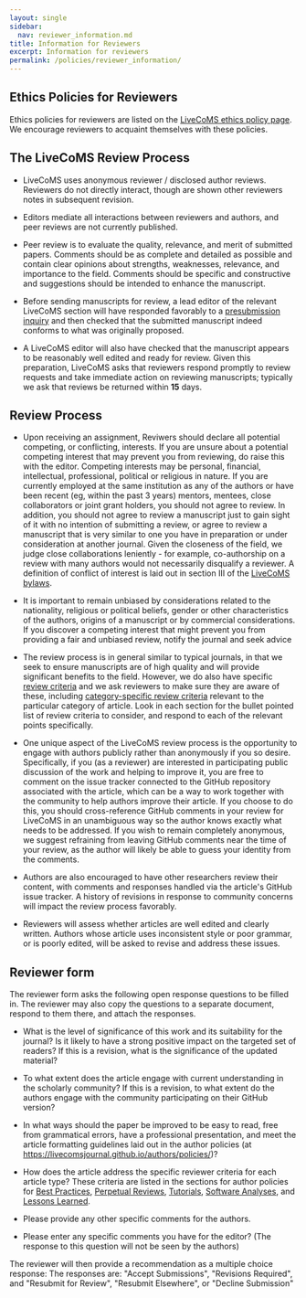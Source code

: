 ```yaml
---
layout: single
sidebar:
  nav: reviewer_information.md
title: Information for Reviewers
excerpt: Information for reviewers
permalink: /policies/reviewer_information/
---
```

## Ethics Policies for Reviewers

Ethics policies for reviewers are listed on the [LiveCoMS ethics policy page](publication_ethics#ethical-obligations-of-reviewers). We encourage reviewers to acquaint themselves with these policies. 

## The LiveCoMS Review Process

- LiveCoMS uses anonymous reviewer / disclosed author reviews.  Reviewers do not directly interact, though are shown other reviewers notes in subsequent revision. 

- Editors mediate all interactions between reviewers and authors, and peer reviews are not currently published.  

- Peer review is to evaluate the quality, relevance, and merit of
submitted papers. Comments should be as complete and detailed as
possible and contain clear opinions about strengths, weaknesses,
relevance, and importance to the field. Comments should be specific
and constructive and suggestions should be intended to enhance the
manuscript.

- Before sending manuscripts for review, a lead editor of the relevant LiveCoMS section will have responded favorably to a [presubmission inquiry](https://livecomsjournal.github.io/authors/policies/#presubmission-letter) and then checked that the submitted manuscript indeed conforms to what was originally proposed.

- A LiveCoMS editor will also have checked that the manuscript appears to be reasonably well edited and ready for review.
Given this preparation, LiveCoMS asks that reviewers respond promptly to review requests and take immediate action on reviewing manuscripts; typically we ask that reviews be returned within **15** days.

## Review Process

 - Upon receiving an assignment, Reviwers should declare all potential competing, or conflicting, interests. If you are unsure about a potential competing interest that may prevent you from reviewing, do raise this with the editor. Competing interests may be personal, financial, intellectual, professional, political or religious in nature. If you are currently employed at the same institution as any of the authors or have been recent (eg, within the past 3 years) mentors, mentees, close collaborators or joint grant holders, you should not agree to review. In addition, you should not agree to review a manuscript just to gain sight of it with no intention of submitting a review, or agree to review a manuscript that is very similar to one you have in preparation or under consideration at another journal.  Given the closeness of the field, we judge close collaborations leniently - for example, co-authorship on a review with many authors would not necessarily disqualify a reviewer. A definition of conflict of interest is laid out in section III of the [LiveCoMS bylaws](/policies/livecoms_bylaws/#iii-conflicts-of-interest).

- It is important to remain unbiased by considerations related to the nationality, religious or political beliefs,
gender or other characteristics of the authors, origins of a manuscript or by commercial considerations. If you discover a competing interest that might prevent you from providing a fair and unbiased review, notify the journal and seek advice

- The review process is in general similar to typical journals, in that we seek to ensure manuscripts are of high quality and will provide significant benefits to the field. However, we do also have specific [review criteria](https://livecomsjournal.github.io/authors/policies/#review-criteria) and we ask reviewers to make sure they are aware of these, including [category-specific review criteria](https://livecomsjournal.github.io/authors/policies/#types-of-articles) relevant to the particular category of article.  Look in each section for the bullet pointed list of review criteria to consider, and respond to each of the relevant points specifically.

- One unique aspect of the LiveCoMS review process is the opportunity to engage with authors publicly rather than anonymously if you so desire. Specifically, if you (as a reviewer) are interested in participating public discussion of the work and helping to improve it, you are free to comment on the issue tracker connected to the GitHub repository associated with the article, which can be a way to work together with the community to help authors improve their article.
If you choose to do this, you should cross-reference GitHub comments in your review for LiveCoMS in an unambiguous way so the author knows exactly what needs to be addressed.  If you wish to remain completely anonymous, we suggest refraining from leaving GitHub comments near the time of your review, as the author will likely be able to guess your identity from the comments.

- Authors are also encouraged to have other researchers review their content, with comments and responses handled via the article's GitHub issue tracker.   A history of revisions in response to community concerns will impact the review process favorably.

- Reviewers will assess whether articles are well edited and clearly written. Authors whose article uses inconsistent style or poor grammar, or is poorly edited, will be asked to revise and address these issues.

## Reviewer form

The reviewer form asks the following open response questions to be filled in. The reviewer may also copy the questions to a separate document, respond to them there, and attach the responses.

- What is the level of significance of this work and its suitability for the journal? Is it likely to have a strong positive impact on the targeted set of readers? If this is a revision, what is the significance of the updated material?

- To what extent does the article engage with current understanding in the scholarly community? If this is a revision, to what extent do the authors engage with the community participating on their GitHub version?
- In what ways should the paper be improved to be easy to read, free from grammatical errors, have a professional presentation, and meet the article formatting guidelines laid out in the author policies (at https://livecomsjournal.github.io/authors/policies/)?

- How does the article address the specific reviewer criteria for each article type? These criteria are listed in the sections for author policies for [Best Practices](https://livecomsjournal.github.io/authors/best_practices/#additional-criteria-considered-in-reviews-of-best-practices-guides), [Perpetual Reviews](https://livecomsjournal.github.io/authors/perpetual_reviews/#additional-review-criteria-for-perpetual-reviews), [Tutorials](https://livecomsjournal.github.io/authors/tutorials/#additional-criteria-considered-in-the-review-of-tutorials), [Software Analyses](https://livecomsjournal.github.io/authors/software_analyses/#additional-criteria-considered-in-review-of-software-analyses), and [Lessons Learned](https://livecomsjournal.github.io/authors/lessons_learned/#additional-critera-considered-in-the-review-of-lessons-learned-articles).

- Please provide any other specific comments for the authors. 

- Please enter any specific comments you have for the editor? (The response to this question will not be seen by the authors)

The reviewer will then provide a recommendation as a multiple choice response:  The responses are: "Accept Submissions", "Revisions Required", and "Resubmit for Review", "Resubmit Elsewhere", or "Decline Submission" 


